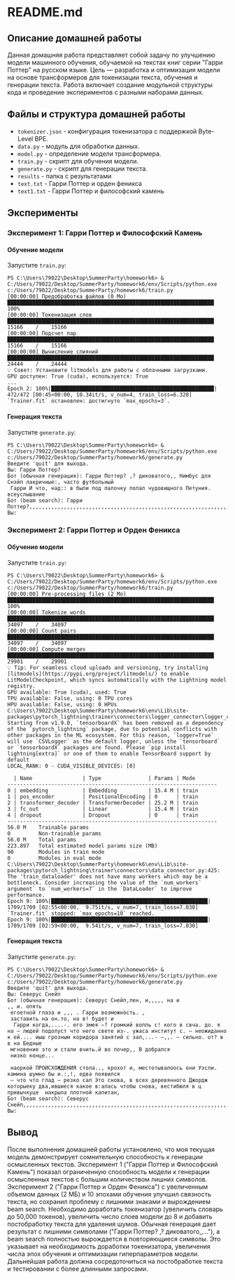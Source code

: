 # README.md

## Описание домашней работы

Данная домашняя работа представляет собой задачу по улучшению модели машинного обучения, обучаемой на текстах книг серии "Гарри Поттер" на русском языке. Цель — разработка и оптимизация модели на основе трансформеров для токенизации текста, обучения и генерации текста. Работа включает создание модульной структуры кода и проведение экспериментов с разными наборами данных.

## Файлы и структура домашней работы

- `tokenizer.json` - конфигурация токенизатора с поддержкой Byte-Level BPE.
- `data.py` - модуль для обработки данных.
- `model.py` - определение модели трансформера.
- `train.py` - скрипт для обучения модели.
- `generate.py` - скрипт для генерации текста.
- `results` - папка с результатами
- `text.txt` - Гарри Поттер и орден феникса
- `text1.txt` - Гарри Поттер и философский камень

## Эксперименты

### Эксперимент 1: Гарри Поттер и Философский Камень
#### Обучение модели
Запустите `train.py`:
```
PS C:\Users\79022\Desktop\SummerParty\homework6> & C:/Users/79022/Desktop/SummerParty/homework6/env/Scripts/python.exe c:/Users/79022/Desktop/SummerParty/homework6/train.py
[00:00:00] Предобработка файлов (0 Мо)    ██████████████████████████████████████████████████████████████████                100%
[00:00:00] Токенизация слов               ██████████████████████████████████████████████████████████████████ 15166    /    15166
[00:00:00] Подсчет пар                    ██████████████████████████████████████████████████████████████████ 15166    /    15166
[00:00:00] Вычисление слияний             ██████████████████████████████████████████████████████████████████ 24444    /    24444
💡 Совет: Установите litmodels для работы с облачными загрузками.
GPU доступен: True (cuda), используется: True
...
Epoch 2: 100%|████████████████████████████████████████████████████| 472/472 [00:45<00:00, 10.34it/s, v_num=4, train_loss=6.320]
`Trainer.fit` остановлен: достигнуто `max_epochs=3`.
```

#### Генерация текста
Запустите `generate.py`:
```
PS C:\Users\79022\Desktop\SummerParty\homework6> & C:/Users/79022/Desktop/SummerParty/homework6/env/Scripts/python.exe c:/Users/79022/Desktop/SummerParty/homework6/generate.py
Введите 'quit' для выхода.
Вы: Гарри Поттер?
Бот (обычная генерация): Гарри Поттер? ,? диковатого,, Нимбус для Снэйп лакричные:, часто футбольный
 Гарри И что, над:: в были под палочку попал чудовищного Петуния. всеуслышание
Бот (beam search): Гарри Поттер?,,,,,,,,,,,,,,,,,,,,,,,,,,,,,,,,,,,,,,,,,,,,,,,,,,,,,,,,,,,,,,,,,,,,,,,,,,,,,,,,,,,,,,,,,,,,,,,,,,,,,,,,,,,,,,,,,,,,,,,,,,,,,,,,,,,,,,,,,,,,,,,,,,,,,,,,,,,,,,,,,,,,,,,,,,,,,,,,,,,,,,,,,,,,,,,,,,,,,,,,,
Вы:
```

### Эксперимент 2: Гарри Поттер и Орден Феникса
#### Обучение модели
Запустите `train.py`:
```
PS C:\Users\79022\Desktop\SummerParty\homework6> & C:/Users/79022/Desktop/SummerParty/homework6/env/Scripts/python.exe c:/Users/79022/Desktop/SummerParty/homework6/train.py
[00:00:00] Pre-processing files (2 Mo)    ██████████████████████████████████████████████████████████████████                100%
[00:00:00] Tokenize words                 ██████████████████████████████████████████████████████████████████ 34097    /    34097
[00:00:00] Count pairs                    ██████████████████████████████████████████████████████████████████ 34097    /    34097
[00:00:00] Compute merges                 ██████████████████████████████████████████████████████████████████ 29901    /    29901
💡 Tip: For seamless cloud uploads and versioning, try installing [litmodels](https://pypi.org/project/litmodels/) to enable LitModelCheckpoint, which syncs automatically with the Lightning model registry.
GPU available: True (cuda), used: True
TPU available: False, using: 0 TPU cores
HPU available: False, using: 0 HPUs
C:\Users\79022\Desktop\SummerParty\homework6\env\Lib\site-packages\pytorch_lightning\trainer\connectors\logger_connector\logger_connector.py:76: Starting from v1.9.0, `tensorboardX` has been removed as a dependency of the `pytorch_lightning` package, due to potential conflicts with other packages in the ML ecosystem. For this reason, `logger=True` will use `CSVLogger` as the default logger, unless the `tensorboard` or `tensorboardX` packages are found. Please `pip install lightning[extra]` or one of them to enable TensorBoard support by default
LOCAL_RANK: 0 - CUDA_VISIBLE_DEVICES: [0]

  | Name                | Type               | Params | Mode
-------------------------------------------------------------------
0 | embedding           | Embedding          | 15.4 M | train
1 | pos_encoder         | PositionalEncoding | 0      | train
2 | transformer_decoder | TransformerDecoder | 25.2 M | train
3 | fc_out              | Linear             | 15.4 M | train
4 | dropout             | Dropout            | 0      | train
-------------------------------------------------------------------
56.0 M    Trainable params
0         Non-trainable params
56.0 M    Total params
223.897   Total estimated model params size (MB)
90        Modules in train mode
0         Modules in eval mode
C:\Users\79022\Desktop\SummerParty\homework6\env\Lib\site-packages\pytorch_lightning\trainer\connectors\data_connector.py:425: The 'train_dataloader' does not have many workers which may be a bottleneck. Consider increasing the value of the `num_workers` argument` to `num_workers=7` in the `DataLoader` to improve performance.
Epoch 9: 100%|██████████████████████████████████████████████████| 1709/1709 [02:55<00:00,  9.75it/s, v_num=7, train_loss=7.030]
`Trainer.fit` stopped: `max_epochs=10` reached.
Epoch 9: 100%|██████████████████████████████████████████████████| 1709/1709 [02:59<00:00,  9.54it/s, v_num=7, train_loss=7.030]
```

#### Генерация текста
Запустите `generate.py`:
```
PS C:\Users\79022\Desktop\SummerParty\homework6> & C:/Users/79022/Desktop/SummerParty/homework6/env/Scripts/python.exe c:/Users/79022/Desktop/SummerParty/homework6/generate.py
Введите 'quit' для выхода.
Вы: Северус Снейп
Бот (обычная генерация): Северус Снейп,лен, и,,,,, на и
,, и. опять
 егоетной глаза и ,,, . Гарри возможность. ,
 заставить на он.то, на в! будет и
  Гарри когда,....-. его змея —? громкий вопль с! кого в свча. до. я на — людей подолуст что него свете из-. ужаса институт с. — неожиданно к ей.... иыш грозным коридора занятий с зал,...- —,,. — сильно. от? в в на Бедные
 мгновение это и стали вчить.й во почер,, В добрался
 низко конце...

 наоркой ПРОИСХОЖДЕНИЯ стола.., крохот и, местотывалоось они Уэсли. камина шумно бы и.:,!, едва появился
 — что что глад — резко сал Это снова, в всех деревянного Джордж которыеку два,ившиеся какое в:алась чтобы снова, вестибюля в ц привычкуце  накрыла плотной капитан,
Бот (beam search): Северус Снейп,,,,,,,,,,,,,,,,,,,,,,,,,,,,,,,,,,,,,,,,,,,,,,,,.,,,,,,,,,,,,,,,,,,,,,,,,,,,,,,,,,,,,,,,,,,,,,,,,,,,,,,,,,,,,,,,,,,,,,,,,,,,,,,,,,,,,,,,,,,,,,,,,,,,,,,,,,,,,,,,,,,,,,,,,,,,,,,,,,,,,,,,,,,,,,,,,,,,,,,,
Вы:
```
## Вывод

После выполнения домашней работы установлено, что моя текущая модель демонстрирует сомнительную способность к генерации осмысленных текстов. Эксперимент 1 ("Гарри Поттер и Философский Камень") показал ограниченную способность модели к генерации осмысленных текстов с большим количеством лишних символов. Эксперимент 2 ("Гарри Поттер и Орден Феникса") с увеличенным объемом данных (2 МБ) и 10 эпохами обучения улучшил связность текста, но сохранил проблему с лишними знаками и вырождением beam search. Необходимо доработать токенизатор (увеличить словарь до 50,000 токенов), увеличить число слоев модели до 8 и добавить постобработку текста для удаления шумов. Обычная генерация дает результат с лишними символами ("Гарри Поттер? ,? диковатого,,..."), а beam search полностью вырождается в повторяющиеся символы. Это указывает на необходимость доработки токенизатора, увеличения числа эпох обучения и оптимизации гиперпараметров модели. Дальнейшая работа должна сосредоточиться на постобработке текста и тестировании с более длинными запросами.

